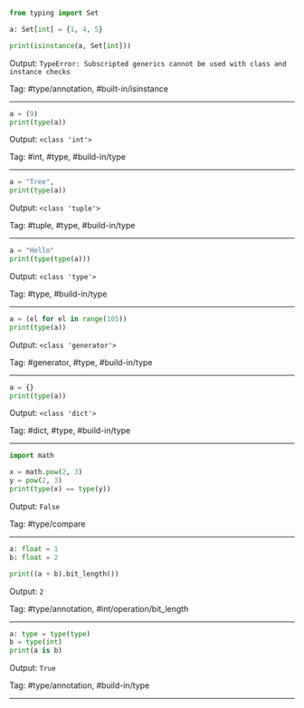 ```python
from typing import Set

a: Set[int] = {1, 4, 5}

print(isinstance(a, Set[int]))
```
Output: `TypeError: Subscripted generics cannot be used with class and instance checks`

Tag: #type/annotation, #built-in/isinstance

---
```python
a = (9)
print(type(a))
```
Output: `<class 'int'>`

Tag: #int, #type, #build-in/type

---
```python
a = "Tree",
print(type(a))
```
Output: `<class 'tuple'>`

Tag: #tuple, #type, #build-in/type

---
```python
a = "Hello"
print(type(type(a)))
```
Output: `<class 'type'>`

Tag: #type, #build-in/type

---
```python
a = (el for el in range(105))
print(type(a))
```
Output: `<class 'generator'>`

Tag: #generator, #type, #build-in/type

---
```python
a = {}
print(type(a))
```
Output: `<class 'dict'>`

Tag: #dict, #type, #build-in/type

---
```python
import math

x = math.pow(2, 3)
y = pow(2, 3)
print(type(x) == type(y))
```
Output: `False`

Tag: #type/compare

---
```python
a: float = 1
b: float = 2

print((a + b).bit_length())
```
Output: `2`

Tag: #type/annotation, #int/operation/bit_length

---
```python
a: type = type(type)
b = type(int)
print(a is b)
```
Output: `True`

Tag: #type/annotation, #build-in/type

---

